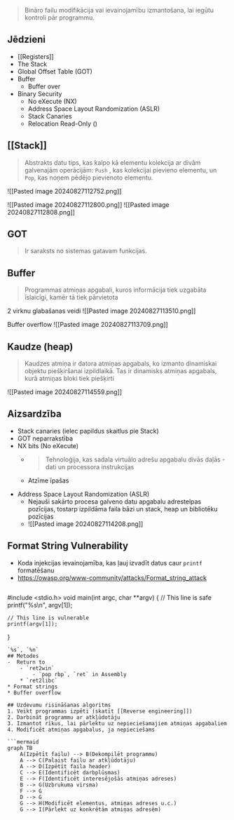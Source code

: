 > Bināro failu modifikācija vai ievainojamību izmantošana, lai iegūtu kontroli pār programmu.

## Jēdzieni
- [[Registers]]
- The Stack
- Global Offset Table (GOT)
- Buffer
	- Buffer over
- Binary Security
	- No eXecute (NX)
	- Address Space Layout Randomization (ASLR)
	- Stack Canaries
	- Relocation Read-Only ()

## [[Stack]]
> Abstrakts datu tips, kas kalpo kā elementu kolekcija ar divām galvenajām operācijām: `Push` , kas kolekcijai pievieno elementu, un `Pop`, kas noņem pēdējo pievienoto elementu.

![[Pasted image 20240827112752.png]]

![[Pasted image 20240827112800.png]]
![[Pasted image 20240827112808.png]]

## GOT
> Ir saraksts no sistemas gatavam funkcijas.

## Buffer
> Programmas atmiņas apgabali, kuros informācija tiek uzgabāta īslaicīgi, kamēr tā tiek pārvietota

2 virknu glabašanas veidi
![[Pasted image 20240827113510.png]]

Buffer overflow
![[Pasted image 20240827113709.png]]

## Kaudze (heap)
> Kaudzes atmiņa ir datora atmiņas apgabals, ko izmanto dinamiskai objektu piešķiršanai izpildlaikā. Tas ir dinamisks atmiņas apgabals, kurā atmiņas bloki tiek piešķirti 


![[Pasted image 20240827114559.png]]
## Aizsardzība
- Stack canaries (ielec papildus skaitlus pie Stack)
- GOT neparrakstība
- NX bits (No eXecute)
	- > Tehnoloģija, kas sadala virtuālo adrešu apgabalu divās daļās - dati un processora instrukcijas
	- Atzīme īpašas 
 * Address Space Layout Randomization (ASLR)
	 * Nejauši sakārto procesa galveno datu apgabalu adrestelpas pozīcijas, tostarp izpildāma faila bāzi un stack, heap un bibliotēku pozīcijas
	 * ![[Pasted image 20240827114208.png]]
	


## Format String Vulnerability
- Koda injekcijas ievainojamība, kas ļauj izvadīt datus caur `printf` formatēšanu
- https://owasp.org/www-community/attacks/Format_string_attack
  ```c
#include  <stdio.h> 
void main(int argc, char **argv)
{
	// This line is safe
	printf("%s\n", argv[1]);

	// This line is vulnerable
	printf(argv[1]);
}
```
`%s`, `%n`
## Metodes
-  Return to
	- `ret2win` 
		- `pop rbp`, `ret` in Assembly
	* `ret2libc`
* Format strings
* Buffer overflow

## Uzdevumu risināšanas algoritms
1. Veikt programmas izpēti (skatīt [[Reverse engineering]])
2. Darbināt programmu ar atkļūdotāju
3. Izmantot rīkus, lai pārlektu uz nepieciešamajiem atmiņas apgabaliem
4. Modificēt atmiņas apgabalus, ja nepieciešams

```mermaid
graph TB
	A(Izpētīt failu) --> B(Dekompilēt programmu)
	A --> C(Palaist failu ar atkļūdotāju)
	A --> D(Izpētīt faila header)
	C --> E(Identificēt darbplūsmas)
	E --> F(Identificēt interesējošās atmiņas adreses)
	B --> G(Uzbrukuma virsma)
	F --> G
	D --> G
	G --> H(Modificēt elementus, atmiņas adreses u.c.)
	G --> I(Pārlekt uz konkrētām atmiņas adresēm)
```



